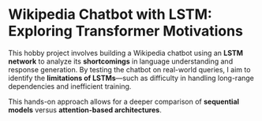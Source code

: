 # Wikipedia Chatbot with LSTM: Exploring Transformer Motivations

This hobby project involves building a Wikipedia chatbot using an **LSTM network** to analyze its **shortcomings** in language understanding and response generation. By testing the chatbot on real-world queries, I aim to identify the **limitations of LSTMs**—such as difficulty in handling long-range dependencies and inefficient training. 

This hands-on approach allows for a deeper comparison of **sequential models** versus **attention-based architectures**.
